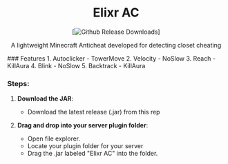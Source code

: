 <div align="center">
  
# Elixr AC
[![Github Release Downloads](https://img.shields.io/github/downloads/:user/https%3A%2F%2Fgithub.com%2Fmihirj07%2Felixr/total
)]

A lightweight Minecraft Anticheat developed for detecting closet cheating
</div>
### Features
 1. Autoclicker
    - TowerMove
 2. Velocity
    - NoSlow
 3. Reach
    - KillAura
 4. Blink
    - NoSlow
 5. Backtrack
    - KillAura

### Steps:
1. **Download the JAR**:
   - Download the latest release (.jar) from this rep

2. **Drag and drop into your server plugin folder**:
   - Open file explorer.
   - Locate your plugin folder for your server 
   - Drag the .jar labeled "Elixr AC" into the folder.
